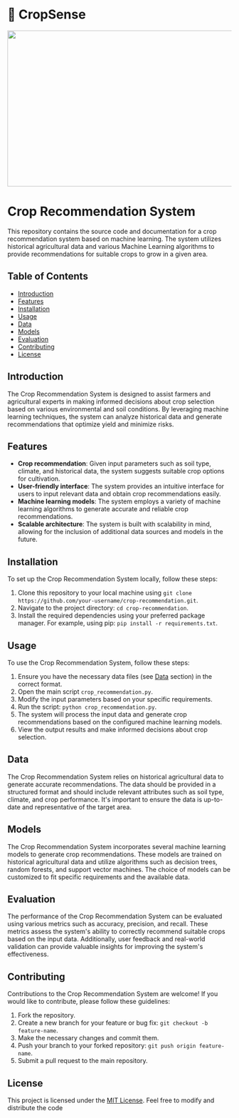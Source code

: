 # 🌾 **CropSense**
<p align="center">
  <img width="600" height="350" src="https://media1.giphy.com/media/l2JeidFbfjUBCk6KA/giphy.gif">
</p>

# Crop Recommendation System

This repository contains the source code and documentation for a crop recommendation system based on machine learning. The system utilizes historical agricultural data and various Machine Learning algorithms to provide recommendations for suitable crops to grow in a given area.

## Table of Contents

- [Introduction](#introduction)
- [Features](#features)
- [Installation](#installation)
- [Usage](#usage)
- [Data](#data)
- [Models](#models)
- [Evaluation](#evaluation)
- [Contributing](#contributing)
- [License](#license)

## Introduction

The Crop Recommendation System is designed to assist farmers and agricultural experts in making informed decisions about crop selection based on various environmental and soil conditions. By leveraging machine learning techniques, the system can analyze historical data and generate recommendations that optimize yield and minimize risks.

## Features

- **Crop recommendation**: Given input parameters such as soil type, climate, and historical data, the system suggests suitable crop options for cultivation.
- **User-friendly interface**: The system provides an intuitive interface for users to input relevant data and obtain crop recommendations easily.
- **Machine learning models**: The system employs a variety of machine learning algorithms to generate accurate and reliable crop recommendations.
- **Scalable architecture**: The system is built with scalability in mind, allowing for the inclusion of additional data sources and models in the future.

## Installation

To set up the Crop Recommendation System locally, follow these steps:

1. Clone this repository to your local machine using `git clone https://github.com/your-username/crop-recommendation.git`.
2. Navigate to the project directory: `cd crop-recommendation`.
3. Install the required dependencies using your preferred package manager. For example, using pip: `pip install -r requirements.txt`.

## Usage

To use the Crop Recommendation System, follow these steps:

1. Ensure you have the necessary data files (see [Data](#data) section) in the correct format.
2. Open the main script `crop_recommendation.py`.
3. Modify the input parameters based on your specific requirements.
4. Run the script: `python crop_recommendation.py`.
5. The system will process the input data and generate crop recommendations based on the configured machine learning models.
6. View the output results and make informed decisions about crop selection.

## Data

The Crop Recommendation System relies on historical agricultural data to generate accurate recommendations. The data should be provided in a structured format and should include relevant attributes such as soil type, climate, and crop performance. It's important to ensure the data is up-to-date and representative of the target area.

## Models

The Crop Recommendation System incorporates several machine learning models to generate crop recommendations. These models are trained on historical agricultural data and utilize algorithms such as decision trees, random forests, and support vector machines. The choice of models can be customized to fit specific requirements and the available data.

## Evaluation

The performance of the Crop Recommendation System can be evaluated using various metrics such as accuracy, precision, and recall. These metrics assess the system's ability to correctly recommend suitable crops based on the input data. Additionally, user feedback and real-world validation can provide valuable insights for improving the system's effectiveness.

## Contributing

Contributions to the Crop Recommendation System are welcome! If you would like to contribute, please follow these guidelines:

1. Fork the repository.
2. Create a new branch for your feature or bug fix: `git checkout -b feature-name`.
3. Make the necessary changes and commit them.
4. Push your branch to your forked repository: `git push origin feature-name`.
5. Submit a pull request to the main repository.

## License

This project is licensed under the [MIT License](LICENSE). Feel free to modify and distribute the code
